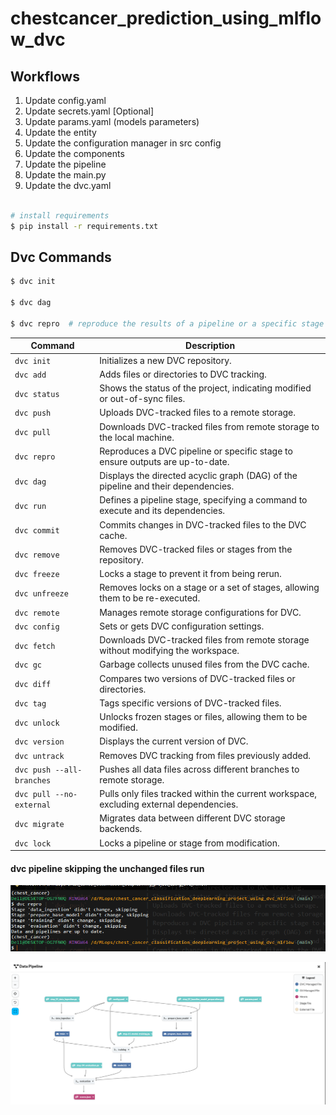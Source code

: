 # chestcancer_prediction_using_mlflow_dvc

## Workflows

1. Update config.yaml
2. Update secrets.yaml [Optional]
3. Update params.yaml (models parameters)
4. Update the entity
5. Update the configuration manager in src config
6. Update the components
7. Update the pipeline 
8. Update the main.py
10. Update the dvc.yaml


```bash

# install requirements
$ pip install -r requirements.txt

```

## Dvc Commands

```bash
$ dvc init

$ dvc dag

$ dvc repro  # reproduce the results of a pipeline or a specific stage within a pipeline.

```
| **Command**               | **Description**                                                                 |
|---------------------------|---------------------------------------------------------------------------------|
| `dvc init`                | Initializes a new DVC repository.                                                |
| `dvc add`                 | Adds files or directories to DVC tracking.                                       |
| `dvc status`              | Shows the status of the project, indicating modified or out-of-sync files.      |
| `dvc push`                | Uploads DVC-tracked files to a remote storage.                                  |
| `dvc pull`                | Downloads DVC-tracked files from remote storage to the local machine.           |
| `dvc repro`               | Reproduces a DVC pipeline or specific stage to ensure outputs are up-to-date.   |
| `dvc dag`                 | Displays the directed acyclic graph (DAG) of the pipeline and their dependencies.|
| `dvc run`                 | Defines a pipeline stage, specifying a command to execute and its dependencies. |
| `dvc commit`              | Commits changes in DVC-tracked files to the DVC cache.                          |
| `dvc remove`              | Removes DVC-tracked files or stages from the repository.                        |
| `dvc freeze`              | Locks a stage to prevent it from being rerun.                                   |
| `dvc unfreeze`            | Removes locks on a stage or a set of stages, allowing them to be re-executed.   |
| `dvc remote`              | Manages remote storage configurations for DVC.                                  |
| `dvc config`              | Sets or gets DVC configuration settings.                                        |
| `dvc fetch`               | Downloads DVC-tracked files from remote storage without modifying the workspace.|
| `dvc gc`                  | Garbage collects unused files from the DVC cache.                               |
| `dvc diff`                | Compares two versions of DVC-tracked files or directories.                      |
| `dvc tag`                 | Tags specific versions of DVC-tracked files.                                    |
| `dvc unlock`              | Unlocks frozen stages or files, allowing them to be modified.                   |
| `dvc version`             | Displays the current version of DVC.                                             |
| `dvc untrack`             | Removes DVC tracking from files previously added.                               |
| `dvc push --all-branches` | Pushes all data files across different branches to remote storage.             |
| `dvc pull --no-external`  | Pulls only files tracked within the current workspace, excluding external dependencies. |
| `dvc migrate`             | Migrates data between different DVC storage backends.                           |
| `dvc lock`                | Locks a pipeline or stage from modification.                                    |

#### dvc pipeline skipping the unchanged files run
![alt text](images/image.png)

![dvc datapipeline](images/image_datapipeline.png)
